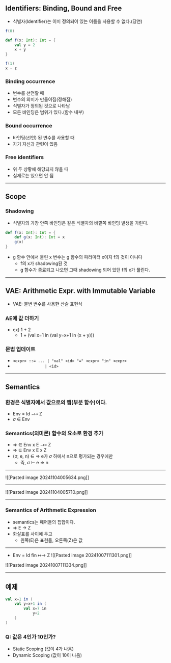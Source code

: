 ## Identifiers: Binding, Bound and Free
- 식별자(Identifier)는 이미 정의되어 있는 이름을 사용할 수 없다.(당연)

```scala
f(0)

def f(x: Int): Int = {
	val y = 2
	x + y
}

f(1)
x - z
```

### Binding occurrence
- 변수를 선언할 때
- 변수의 의미가 만들어짐(정해짐)
- 식별자가 정의된 것으로 나타남
- 모든 바인딩은 범위가 있다.(함수 내부)

### Bound occurrence
- 바인딩(선언) 된 변수를 사용할 때
- 자기 자신과 관련이 있음

### Free identifiers
- 위 두 상황에 해당되지 않을 때
- 실제로는 있으면 안 됨

---
## Scope
### Shadowing
- 식별자의 가장 안쪽 바인딩은 같은 식별자의 바깥쪽 바인딩 발생을 가린다.

```Scala
def f(x: Int): Int = {
	def g(x: Int): Int = x
	g(x)
}
```
- g 함수 안에서 불린 x 변수는 g 함수의 파라미터 x이지 f의 것이 아니다
	- f의 x가 shadowing된 것
	- g 함수가 종료되고 나오면 그때 shadowing 되어 있던 f의 x가 풀린다.

---
## VAE: Arithmetic Expr. with Immutable Variable
- VAE: 불변 변수를 사용한 산술 표현식
### AE에 값 더하기
- ex) 1 + 2
	- 1 + (val x=1 in (val y=x+1 in (x + y)))

### 문법 업데이트
- `<expr> ::= ... | "val" <id> "=" <expr> "in" <expr>`
- `               | <id>                             `

---
## Semantics
### 환경은 식별자에서 값으로의 맵(부분 함수)이다.
- Env = Id −↦ Z
- $\sigma$ $\in$ Env

### Semantics(의미론) 함수의 요소로 환경 추가
- $\Rightarrow$ $\in$ Env x E −↦ Z
- $\Rightarrow$ $\subseteq$ Env x E x Z
- ($\sigma$, e, n) $\in$ $\Rightarrow$ e가 $\sigma$ 하에서 n으로 평가되는 경우에만
	- 즉, $\sigma$ ⊢ e $\Rightarrow$ n

---
![[Pasted image 20241104005634.png]]

---
![[Pasted image 20241104005710.png]]

---
### Semantics of Arithmetic Expression
- semantics는 페어들의 집합이다.
- => E -> Z
- 화살표를 사이에 두고
	- 왼쪽(E)은 표현들, 오른쪽(Z)은 값

---
- Env = Id fin ↦→ Z
![[Pasted image 20241007111301.png]]

![[Pasted image 20241007111334.png]]

---
## 예제
```Scala
val x=1 in ( 
	val y=x+1 in (
		val x=7 in
			y+2
	)
)
```
### Q: 값은 4인가 10인가?
- Static Scoping (값이 4가 나옴)
- Dynamic Scoping (값이 10이 나옴)